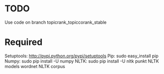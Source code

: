 # TODO

Use code on branch topicrank_topiccorank_stable

# Required

Setuptools: http://pypi.python.org/pypi/setuptools
Pip: sudo easy_install pip
Numpy: sudo pip install -U numpy
NLTK: sudo pip install -U nltk
punkt NLTK models
wordnet NLTK corpus

